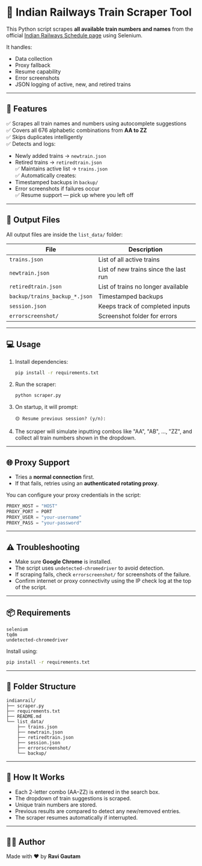 
# 🚄 Indian Railways Train Scraper Tool

This Python script scrapes **all available train numbers and names** from the official [Indian Railways Schedule page](https://www.indianrail.gov.in/enquiry/SCHEDULE/TrainSchedule.html) using Selenium.

It handles:
- Data collection
- Proxy fallback
- Resume capability
- Error screenshots
- JSON logging of active, new, and retired trains

---

## 🔧 Features

✅ Scrapes all train names and numbers using autocomplete suggestions  
✅ Covers all 676 alphabetic combinations from **AA to ZZ**  
✅ Skips duplicates intelligently  
✅ Detects and logs:
- Newly added trains → `newtrain.json`
- Retired trains → `retiredtrain.json`  
✅ Maintains active list → `trains.json`  
✅ Automatically creates:
- Timestamped backups in `backup/`
- Error screenshots if failures occur  
✅ Resume support — pick up where you left off

---

## 📁 Output Files

All output files are inside the `list_data/` folder:

| File | Description |
|------|-------------|
| `trains.json` | List of all active trains |
| `newtrain.json` | List of new trains since the last run |
| `retiredtrain.json` | List of trains no longer available |
| `backup/trains_backup_*.json` | Timestamped backups |
| `session.json` | Keeps track of completed inputs |
| `errorscreenshot/` | Screenshot folder for errors |

---

## 💻 Usage

1. Install dependencies:
   ```bash
   pip install -r requirements.txt
   ```

2. Run the scraper:
   ```bash
   python scraper.py
   ```

3. On startup, it will prompt:
   ```
   🟡 Resume previous session? (y/n):
   ```

4. The scraper will simulate inputting combos like "AA", "AB", ..., "ZZ", and collect all train numbers shown in the dropdown.

---

## 🌐 Proxy Support

- Tries a **normal connection** first.
- If that fails, retries using an **authenticated rotating proxy**.

You can configure your proxy credentials in the script:
```python
PROXY_HOST = "HOST"
PROXY_PORT = PORT
PROXY_USER = "your-username"
PROXY_PASS = "your-password"
```

---

## ⚠️ Troubleshooting

- Make sure **Google Chrome** is installed.
- The script uses `undetected-chromedriver` to avoid detection.
- If scraping fails, check `errorscreenshot/` for screenshots of the failure.
- Confirm internet or proxy connectivity using the IP check log at the top of the script.

---

## 📦 Requirements

```text
selenium
tqdm
undetected-chromedriver
```

Install using:

```bash
pip install -r requirements.txt
```

---

## 📂 Folder Structure

```
indianrail/
├── scraper.py
├── requirements.txt
├── README.md
└── list_data/
    ├── trains.json
    ├── newtrain.json
    ├── retiredtrain.json
    ├── session.json
    ├── errorscreenshot/
    └── backup/
```

---

## 🧠 How It Works

- Each 2-letter combo (AA–ZZ) is entered in the search box.
- The dropdown of train suggestions is scraped.
- Unique train numbers are stored.
- Previous results are compared to detect any new/removed entries.
- The scraper resumes automatically if interrupted.

---

## 👨‍💻 Author

Made with ❤️ by **Ravi Gautam**

